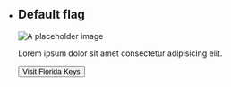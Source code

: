  
 <ul class="usa-card-group">
  <li class="usa-card usa-card--flag">
    <div class="usa-card__container">
      <div class="usa-card__header">
        <h2 class="usa-card__heading">Default flag</h2>
      </div>
      <div class="usa-card__media">
        <div class="usa-card__img">
          <img
            src="https://designsystem.digital.gov/img/introducing-uswds-2-0/built-to-grow--alt.jpg"
            alt="A placeholder image"
          />
        </div>
      </div>
      <div class="usa-card__body">
        <p>Lorem ipsum dolor sit amet consectetur adipisicing elit.</p>
      </div>
      <div class="usa-card__footer">
        <button class="usa-button">Visit Florida Keys</button>
      </div>
    </div>
    </li>
  </ul>